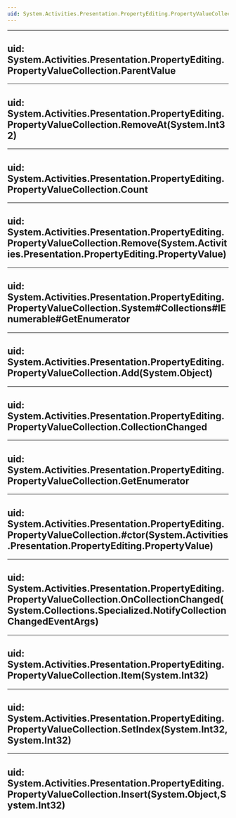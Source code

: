 ```yaml
---
uid: System.Activities.Presentation.PropertyEditing.PropertyValueCollection
---
```


---
uid: System.Activities.Presentation.PropertyEditing.PropertyValueCollection.ParentValue
---

---
uid: System.Activities.Presentation.PropertyEditing.PropertyValueCollection.RemoveAt(System.Int32)
---

---
uid: System.Activities.Presentation.PropertyEditing.PropertyValueCollection.Count
---

---
uid: System.Activities.Presentation.PropertyEditing.PropertyValueCollection.Remove(System.Activities.Presentation.PropertyEditing.PropertyValue)
---

---
uid: System.Activities.Presentation.PropertyEditing.PropertyValueCollection.System#Collections#IEnumerable#GetEnumerator
---

---
uid: System.Activities.Presentation.PropertyEditing.PropertyValueCollection.Add(System.Object)
---

---
uid: System.Activities.Presentation.PropertyEditing.PropertyValueCollection.CollectionChanged
---

---
uid: System.Activities.Presentation.PropertyEditing.PropertyValueCollection.GetEnumerator
---

---
uid: System.Activities.Presentation.PropertyEditing.PropertyValueCollection.#ctor(System.Activities.Presentation.PropertyEditing.PropertyValue)
---

---
uid: System.Activities.Presentation.PropertyEditing.PropertyValueCollection.OnCollectionChanged(System.Collections.Specialized.NotifyCollectionChangedEventArgs)
---

---
uid: System.Activities.Presentation.PropertyEditing.PropertyValueCollection.Item(System.Int32)
---

---
uid: System.Activities.Presentation.PropertyEditing.PropertyValueCollection.SetIndex(System.Int32,System.Int32)
---

---
uid: System.Activities.Presentation.PropertyEditing.PropertyValueCollection.Insert(System.Object,System.Int32)
---

